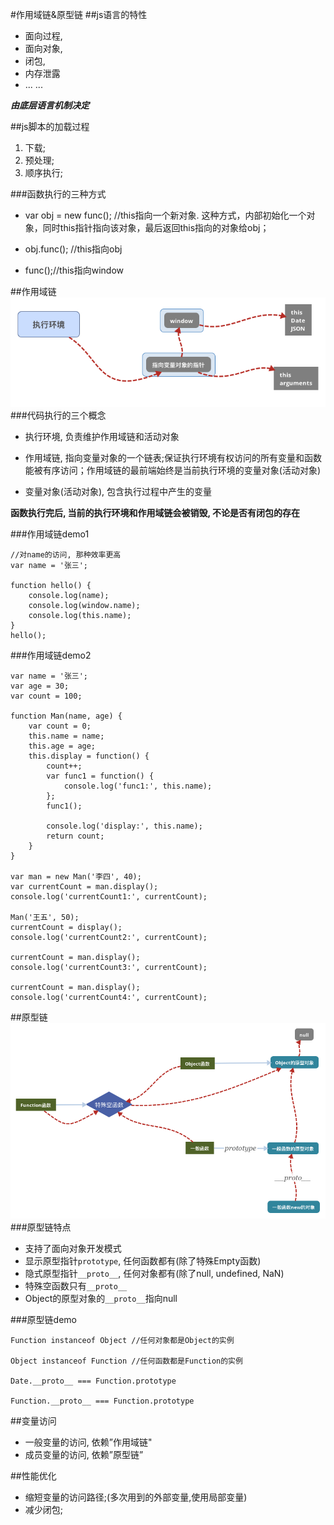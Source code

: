 #作用域链&原型链
##js语言的特性
*	面向过程, 
*	面向对象,
*	闭包,
*	内存泄露
*	... ...

**_由底层语言机制决定_**

##js脚本的加载过程
1.	下载;
2.	预处理;
3.	顺序执行;

###函数执行的三种方式
*	var obj = new func();
 //this指向一个新对象. 这种方式，内部初始化一个对象，同时this指针指向该对象，最后返回this指向的对象给obj；

*	obj.func(); //this指向obj

*	func();//this指向window

##作用域链
![Mou icon](./assets/作用域链.png)
###代码执行的三个概念
*	执行环境, 负责维护作用域链和活动对象

*	作用域链, 指向变量对象的一个链表;保证执行环境有权访问的所有变量和函数能被有序访问；作用域链的最前端始终是当前执行环境的变量对象(活动对象)

*	变量对象(活动对象), 包含执行过程中产生的变量

**函数执行完后, 当前的执行环境和作用域链会被销毁, 不论是否有闭包的存在**


###作用域链demo1
```
//对name的访问, 那种效率更高
var name = '张三';

function hello() {
	console.log(name);
	console.log(window.name);
	console.log(this.name);
}
hello();
```

###作用域链demo2

```
var name = '张三';
var age = 30;
var count = 100;

function Man(name, age) {
	var count = 0;
	this.name = name;
	this.age = age;
	this.display = function() {
		count++;
		var func1 = function() {
			console.log('func1:', this.name);
		};
		func1();

		console.log('display:', this.name);
		return count;
	}
}

var man = new Man('李四', 40);
var currentCount = man.display();
console.log('currentCount1:', currentCount);

Man('王五', 50);
currentCount = display();
console.log('currentCount2:', currentCount);

currentCount = man.display();
console.log('currentCount3:', currentCount);

currentCount = man.display();
console.log('currentCount4:', currentCount);
```

##原型链
![原型链](./assets/原型链.png)
###原型链特点
*	支持了面向对象开发模式
*	显示原型指针`prototype`, 任何函数都有(除了特殊Empty函数)
*	隐式原型指针`__proto__`, 任何对象都有(除了null, undefined, NaN)
*	特殊空函数只有`__proto__`
*	Object的原型对象的`__proto__`指向null

###原型链demo
```
Function instanceof Object //任何对象都是Object的实例

Object instanceof Function //任何函数都是Function的实例

Date.__proto__ === Function.prototype

Function.__proto__ === Function.prototype
```

##变量访问
*	一般变量的访问, 依赖”作用域链"
*	成员变量的访问, 依赖”原型链”

##性能优化
*	缩短变量的访问路径;(多次用到的外部变量,使用局部变量)
*	减少闭包;
